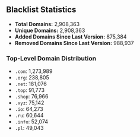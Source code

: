 ## Blacklist Statistics

- **Total Domains:** 2,908,363
- **Unique Domains:** 2,908,363
- **Added Domains Since Last Version:** 875,384
- **Removed Domains Since Last Version:** 988,937

### Top-Level Domain Distribution

-  `.com`: 1,273,989
-  `.org`: 238,805
-  `.net`: 181,076
-  `.top`: 91,773
-  `.shop`: 76,966
-  `.xyz`: 75,142
-  `.io`: 64,273
-  `.ru`: 60,644
-  `.info`: 52,074
-  `.pl`: 49,043
